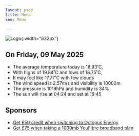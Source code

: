 ```yaml
---
layout: page
title: Menu
seo: Menu

---
```


![Logo](/images/logo.jpg){:width="832px"}

<!-- weather_marker starts -->
## On Friday, 09 May 2025

- The average temperature today is 18.93˚C,
- With highs of 19.84˚C and lows of 18.75˚C,
- It may feel like 17.77˚C with few clouds
- The wind speed is 2.57m/s and visibility is 10000m
- The pressure is 1019hPa and humidity is 34%
- The sun will rise at 04:24 and set at 19:45

<!-- weather_marker ends -->

## Sponsors

- [Get £50 credit when switching to Octopus Energy](https://bit.ly/3oD1nnS)
- [Get £75 when taking a 1000mb YouFibre broadband plan](https://aklam.io/91zWhU?)
